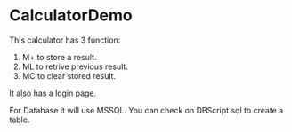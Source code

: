 # CalculatorDemo

This calculator has 3 function: <br />
1. M+ to store a result.
2. ML to retrive previous result.
3. MC to clear stored result.

It also has a login page.

For Database it will use MSSQL.
You can check on DBScript.sql to create a table.
